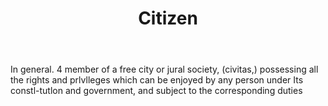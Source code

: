 ---
title: Citizen
letter: C
permalink: "/definitions/bld-citizen.html"
body: In general. 4 member of a free city or jural society, (civitas,) possessing
  all the rights and prlvlleges which can be enjoyed by any person under Its constl-tutlon
  and government, and subject to the corresponding duties
published_at: '2018-07-07'
source: Black's Law Dictionary 2nd Ed (1910)
layout: post
---